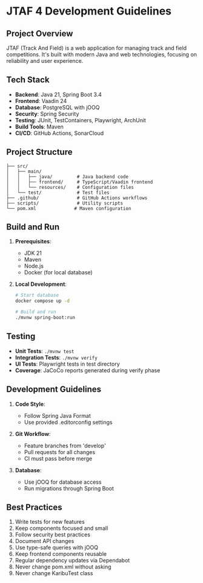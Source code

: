 # JTAF 4 Development Guidelines

## Project Overview
JTAF (Track And Field) is a web application for managing track and field competitions. It's built with modern Java and web technologies, focusing on reliability and user experience.

## Tech Stack
- **Backend**: Java 21, Spring Boot 3.4
- **Frontend**: Vaadin 24
- **Database**: PostgreSQL with jOOQ
- **Security**: Spring Security
- **Testing**: JUnit, TestContainers, Playwright, ArchUnit
- **Build Tools**: Maven
- **CI/CD**: GitHub Actions, SonarCloud

## Project Structure
```
├── src/
│   ├── main/
│   │   ├── java/         # Java backend code
│   │   ├── frontend/     # TypeScript/Vaadin frontend
│   │   └── resources/    # Configuration files
│   └── test/             # Test files
├── .github/              # GitHub Actions workflows
├── scripts/              # Utility scripts
└── pom.xml              # Maven configuration
```

## Build and Run
1. **Prerequisites**:
   - JDK 21
   - Maven
   - Node.js
   - Docker (for local database)

2. **Local Development**:
   ```bash
   # Start database
   docker compose up -d
   
   # Build and run
   ./mvnw spring-boot:run
   ```

## Testing
- **Unit Tests**: `./mvnw test`
- **Integration Tests**: `./mvnw verify`
- **UI Tests**: Playwright tests in test directory
- **Coverage**: JaCoCo reports generated during verify phase

## Development Guidelines
1. **Code Style**:
   - Follow Spring Java Format
   - Use provided .editorconfig settings

2. **Git Workflow**:
   - Feature branches from 'develop'
   - Pull requests for all changes
   - CI must pass before merge

3. **Database**:
   - Use jOOQ for database access
   - Run migrations through Spring Boot

## Best Practices
1. Write tests for new features
2. Keep components focused and small
3. Follow security best practices
4. Document API changes
5. Use type-safe queries with jOOQ
6. Keep frontend components reusable
7. Regular dependency updates via Dependabot
8. Never change pom.xml without asking
9. Never change KaribuTest class
